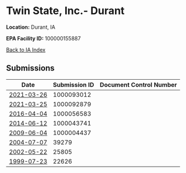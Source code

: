 # Twin State, Inc.- Durant

**Location:** Durant, IA

**EPA Facility ID:** 100000155887

[Back to IA Index](../../index.md)

## Submissions

| Date | Submission ID | Document Control Number |
|------|--------------|-------------------------|
| [2021-03-26](submissions/1000093012.md) | 1000093012 |  |
| [2021-03-25](submissions/1000092879.md) | 1000092879 |  |
| [2016-04-04](submissions/1000056583.md) | 1000056583 |  |
| [2014-06-12](submissions/1000043741.md) | 1000043741 |  |
| [2009-06-04](submissions/1000004437.md) | 1000004437 |  |
| [2004-07-07](submissions/39279.md) | 39279 |  |
| [2002-05-22](submissions/25805.md) | 25805 |  |
| [1999-07-23](submissions/22626.md) | 22626 |  |

